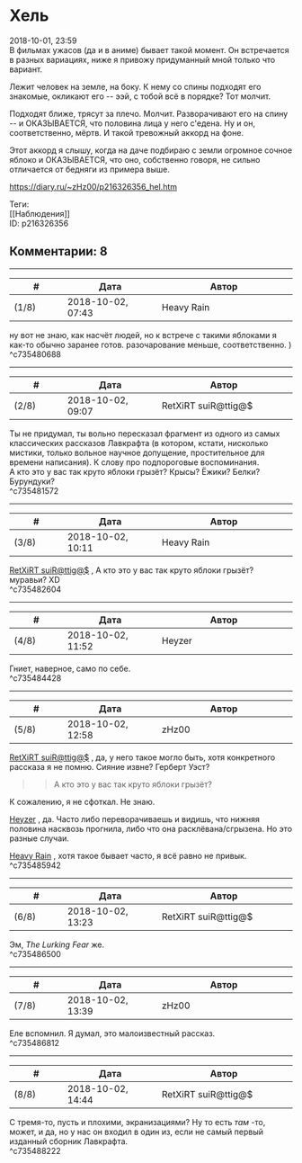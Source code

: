 Хель
====

  
2018-10-01, 23:59  
 В фильмах ужасов (да и в аниме) бывает такой момент. Он встречается в разных вариациях, ниже я привожу придуманный мной только что вариант.   
   
 Лежит человек на земле, на боку. К нему со спины подходят его знакомые, окликают его -- ээй, с тобой всё в порядке? Тот молчит.   
   
 Подходят ближе, трясут за плечо. Молчит. Разворачивают его на спину -- и ОКАЗЫВАЕТСЯ, что половина лица у него с'едена. Ну и он, соответственно, мёртв. И такой тревожный аккорд на фоне.   
   
 Этот аккорд я слышу, когда на даче подбираю с земли огромное сочное яблоко и ОКАЗЫВАЕТСЯ, что оно, собственно говоря, не сильно отличается от бедняги из примера выше.   
  
<https://diary.ru/~zHz00/p216326356_hel.htm>  
  
Теги:  
[[Наблюдения]]  
ID: p216326356  


Комментарии: 8
--------------

  


---



|         #         |              Дата              |                     Автор                     |           ID           |
| --- | --- | --- | --- |
| (1/8) | 2018-10-02, 07:43 | Heavy Rain | c735480688 |

  
 ну вот не знаю, как насчёт людей, но к встрече с такими яблоками я как-то обычно заранее готов. разочарование меньше, соответственно. )   
 ^c735480688

---



|         #         |              Дата              |                     Автор                     |           ID           |
| --- | --- | --- | --- |
| (2/8) | 2018-10-02, 09:07 | RetXiRT suiR@ttig@$ | c735481572 |

  
  Ты не придумал, ты вольно пересказал фрагмент из одного из самых классических рассказов Лавкрафта (в котором, кстати, нисколько мистики, только вольное научное допущение, простительное для времени написания).  К слову про подпороговые воспоминания.    
 А кто это у вас так круто яблоки грызёт? Крысы? Ёжики? Белки? Бурундуки?    
 ^c735481572

---



|         #         |              Дата              |                     Автор                     |           ID           |
| --- | --- | --- | --- |
| (3/8) | 2018-10-02, 10:11 | Heavy Rain | c735482604 |

  
  [RetXiRT suiR@ttig@$](http://Hellspawn.diary.ru "Горчичник")  ,  А кто это у вас так круто яблоки грызёт?    
 муравьи? XD   
 ^c735482604

---



|         #         |              Дата              |                     Автор                     |           ID           |
| --- | --- | --- | --- |
| (4/8) | 2018-10-02, 11:52 | Heyzer | c735484428 |

  
 Гниет, наверное, само по себе.   
 ^c735484428

---



|         #         |              Дата              |                     Автор                     |           ID           |
| --- | --- | --- | --- |
| (5/8) | 2018-10-02, 12:58 | zHz00 | c735485942 |

  
  [RetXiRT suiR@ttig@$](http://Hellspawn.diary.ru "Горчичник")  , да, у него такое могло быть, хотя конкретного рассказа я не помню. Сияние извне? Герберт Уэст?   
   
 >>А кто это у вас так круто яблоки грызёт?   
   
 К сожалению, я не сфоткал. Не знаю.   
   
  [Heyzer](http://heyzero.diary.ru "Orca")  , да. Часто либо переворачиваешь и видишь, что нижняя половина насквозь прогнила, либо что она расклёвана/сгрызена. Но это разные случаи.   
   
  [Heavy Rain](http://kogacz.diary.ru "dear j ournal")  , хотя такое бывает часто, я всё равно не привык.   
 ^c735485942

---



|         #         |              Дата              |                     Автор                     |           ID           |
| --- | --- | --- | --- |
| (6/8) | 2018-10-02, 13:23 | RetXiRT suiR@ttig@$ | c735486500 |

  
  Эм,  *The Lurking Fear*  же.    
 ^c735486500

---



|         #         |              Дата              |                     Автор                     |           ID           |
| --- | --- | --- | --- |
| (7/8) | 2018-10-02, 13:39 | zHz00 | c735486812 |

  
 Еле вспомнил. Я думал, это малоизвестный рассказ.   
 ^c735486812

---



|         #         |              Дата              |                     Автор                     |           ID           |
| --- | --- | --- | --- |
| (8/8) | 2018-10-02, 14:44 | RetXiRT suiR@ttig@$ | c735488222 |

  
  С тремя-то, пусть и плохими, экранизациями? Ну то есть  *там*  -то, может, и да, но у нас он входил в один из, если не самый первый изданный сборник Лавкрафта.    
 ^c735488222